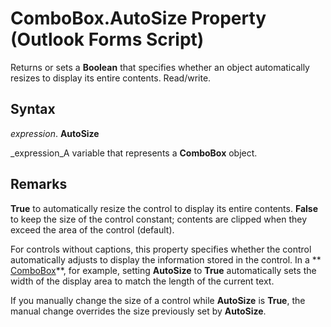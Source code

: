 
# ComboBox.AutoSize Property (Outlook Forms Script)

Returns or sets a  **Boolean** that specifies whether an object automatically resizes to display its entire contents. Read/write.


## Syntax

 _expression_. **AutoSize**

 _expression_A variable that represents a  **ComboBox** object.


## Remarks

 **True** to automatically resize the control to display its entire contents. **False** to keep the size of the control constant; contents are clipped when they exceed the area of the control (default).

For controls without captions, this property specifies whether the control automatically adjusts to display the information stored in the control. In a  ** [ComboBox](31e7c1de-ee4e-b3d9-4579-7fc6b215bad3.md)**, for example, setting  **AutoSize** to **True** automatically sets the width of the display area to match the length of the current text.

If you manually change the size of a control while  **AutoSize** is **True**, the manual change overrides the size previously set by  **AutoSize**.

